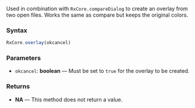 Used in combination with `RxCore.compareDialog` to create an overlay from two open files. Works the same as compare but keeps the original colors.

### Syntax

```typescript
RxCore.overlay(okcancel)
```

### Parameters

- `okcancel`: **boolean** — Must be set to `true` for the overlay to be created.

### Returns

- **NA** — This method does not return a value.